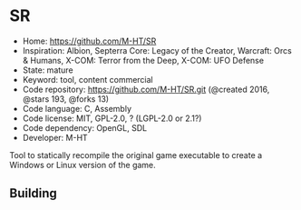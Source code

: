 # SR

- Home: https://github.com/M-HT/SR
- Inspiration: Albion, Septerra Core: Legacy of the Creator, Warcraft: Orcs & Humans, X-COM: Terror from the Deep, X-COM: UFO Defense
- State: mature
- Keyword: tool, content commercial
- Code repository: https://github.com/M-HT/SR.git (@created 2016, @stars 193, @forks 13)
- Code language: C, Assembly
- Code license: MIT, GPL-2.0, ? (LGPL-2.0 or 2.1?)
- Code dependency: OpenGL, SDL
- Developer: M-HT

Tool to statically recompile the original game executable to create a Windows or Linux version of the game.

## Building
